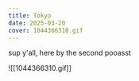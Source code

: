 ```yaml
---
title: Tokyo
date: 2025-03-20
cover: 1044366310.gif
---
```

sup y'all, here by the second pooasst

![[1044366310.gif]]